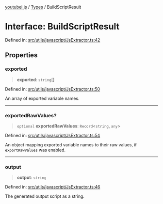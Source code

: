 [youtubei.js](../../../../README.md) / [Types](../README.md) / BuildScriptResult

# Interface: BuildScriptResult

Defined in: [src/utils/javascript/JsExtractor.ts:42](https://github.com/LuanRT/YouTube.js/blob/0733f60b57877f6b8b87dfd5cc6195b5085f5c09/src/utils/javascript/JsExtractor.ts#L42)

## Properties

### exported

> **exported**: `string`[]

Defined in: [src/utils/javascript/JsExtractor.ts:50](https://github.com/LuanRT/YouTube.js/blob/0733f60b57877f6b8b87dfd5cc6195b5085f5c09/src/utils/javascript/JsExtractor.ts#L50)

An array of exported variable names.

***

### exportedRawValues?

> `optional` **exportedRawValues**: `Record`\<`string`, `any`\>

Defined in: [src/utils/javascript/JsExtractor.ts:54](https://github.com/LuanRT/YouTube.js/blob/0733f60b57877f6b8b87dfd5cc6195b5085f5c09/src/utils/javascript/JsExtractor.ts#L54)

An object mapping exported variable names to their raw values, if `exportRawValues` was enabled.

***

### output

> **output**: `string`

Defined in: [src/utils/javascript/JsExtractor.ts:46](https://github.com/LuanRT/YouTube.js/blob/0733f60b57877f6b8b87dfd5cc6195b5085f5c09/src/utils/javascript/JsExtractor.ts#L46)

The generated output script as a string.
